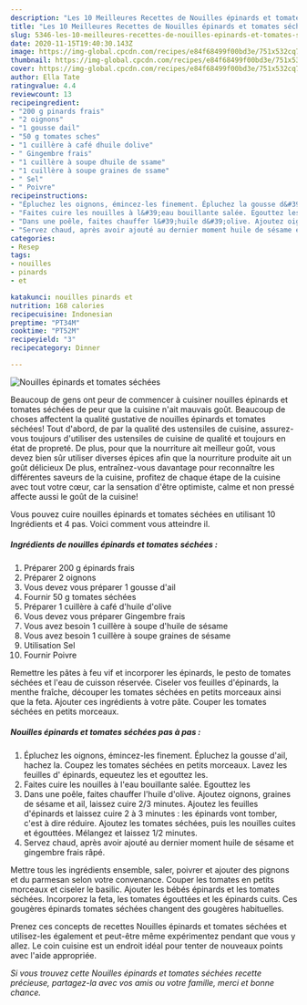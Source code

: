 ```yaml
---
description: "Les 10 Meilleures Recettes de Nouilles épinards et tomates séchées"
title: "Les 10 Meilleures Recettes de Nouilles épinards et tomates séchées"
slug: 5346-les-10-meilleures-recettes-de-nouilles-epinards-et-tomates-sechees
date: 2020-11-15T19:40:30.143Z
image: https://img-global.cpcdn.com/recipes/e84f68499f00bd3e/751x532cq70/nouilles-epinards-et-tomates-sechees-photo-principale-de-la-recette.jpg
thumbnail: https://img-global.cpcdn.com/recipes/e84f68499f00bd3e/751x532cq70/nouilles-epinards-et-tomates-sechees-photo-principale-de-la-recette.jpg
cover: https://img-global.cpcdn.com/recipes/e84f68499f00bd3e/751x532cq70/nouilles-epinards-et-tomates-sechees-photo-principale-de-la-recette.jpg
author: Ella Tate
ratingvalue: 4.4
reviewcount: 13
recipeingredient:
- "200 g pinards frais"
- "2 oignons"
- "1 gousse dail"
- "50 g tomates sches"
- "1 cuillère à café dhuile dolive"
- " Gingembre frais"
- "1 cuillère à soupe dhuile de ssame"
- "1 cuillère à soupe graines de ssame"
- " Sel"
- " Poivre"
recipeinstructions:
- "Épluchez les oignons, émincez-les finement. Épluchez la gousse d&#39;ail, hachez la. Coupez les tomates séchées en petits morceaux. Lavez les feuilles d&#39; épinards, equeutez les et egouttez les."
- "Faites cuire les nouilles à l&#39;eau bouillante salée. Egouttez les"
- "Dans une poêle, faites chauffer l&#39;huile d&#39;olive. Ajoutez oignons, graines de sésame et ail, laissez cuire 2/3 minutes. Ajoutez les feuilles d&#39;épinards et laissez cuire 2 à 3 minutes : les épinards vont tomber, c&#39;est à dire réduire. Ajoutez les tomates séchées, puis les nouilles cuites et égouttées. Mélangez et laissez 1/2 minutes."
- "Servez chaud, après avoir ajouté au dernier moment huile de sésame et gingembre frais râpé."
categories:
- Resep
tags:
- nouilles
- pinards
- et

katakunci: nouilles pinards et 
nutrition: 168 calories
recipecuisine: Indonesian
preptime: "PT34M"
cooktime: "PT52M"
recipeyield: "3"
recipecategory: Dinner

---
```



![Nouilles épinards et tomates séchées](https://img-global.cpcdn.com/recipes/e84f68499f00bd3e/751x532cq70/nouilles-epinards-et-tomates-sechees-photo-principale-de-la-recette.jpg)

Beaucoup de gens ont peur de commencer à cuisiner nouilles épinards et tomates séchées de peur que la cuisine n'ait mauvais goût. Beaucoup de choses affectent la qualité gustative de nouilles épinards et tomates séchées! Tout d'abord, de par la qualité des ustensiles de cuisine, assurez-vous toujours d'utiliser des ustensiles de cuisine de qualité et toujours en état de propreté. De plus, pour que la nourriture ait meilleur goût, vous devez bien sûr utiliser diverses épices afin que la nourriture produite ait un goût délicieux De plus, entraînez-vous davantage pour reconnaître les différentes saveurs de la cuisine, profitez de chaque étape de la cuisine avec tout votre cœur, car la sensation d'être optimiste, calme et non pressé affecte aussi le goût de la cuisine!

<!--inarticleads1-->

Vous pouvez cuire nouilles épinards et tomates séchées en utilisant 10 Ingrédients et 4 pas. Voici comment vous atteindre il.

##### Ingrédients de nouilles épinards et tomates séchées :

1. Préparer 200 g épinards frais
1. Préparer 2 oignons
1. Vous devez vous préparer 1 gousse d&#39;ail
1. Fournir 50 g tomates séchées
1. Préparer 1 cuillère à café d&#39;huile d&#39;olive
1. Vous devez vous préparer  Gingembre frais
1. Vous avez besoin 1 cuillère à soupe d&#39;huile de sésame
1. Vous avez besoin 1 cuillère à soupe graines de sésame
1. Utilisation  Sel
1. Fournir  Poivre


Remettre les pâtes à feu vif et incorporer les épinards, le pesto de tomates séchées et l&#39;eau de cuisson réservée. Ciseler vos feuilles d&#39;épinards, la menthe fraîche, découper les tomates séchées en petits morceaux ainsi que la feta. Ajouter ces ingrédients à votre pâte. Couper les tomates séchées en petits morceaux. 

<!--inarticleads2-->

##### Nouilles épinards et tomates séchées pas à pas :

1. Épluchez les oignons, émincez-les finement. Épluchez la gousse d&#39;ail, hachez la. Coupez les tomates séchées en petits morceaux. Lavez les feuilles d&#39; épinards, equeutez les et egouttez les.
1. Faites cuire les nouilles à l&#39;eau bouillante salée. Egouttez les
1. Dans une poêle, faites chauffer l&#39;huile d&#39;olive. Ajoutez oignons, graines de sésame et ail, laissez cuire 2/3 minutes. Ajoutez les feuilles d&#39;épinards et laissez cuire 2 à 3 minutes : les épinards vont tomber, c&#39;est à dire réduire. Ajoutez les tomates séchées, puis les nouilles cuites et égouttées. Mélangez et laissez 1/2 minutes.
1. Servez chaud, après avoir ajouté au dernier moment huile de sésame et gingembre frais râpé.


Mettre tous les ingrédients ensemble, saler, poivrer et ajouter des pignons et du parmesan selon votre convenance. Couper les tomates en petits morceaux et ciseler le basilic. Ajouter les bébés épinards et les tomates séchées. Incorporez la feta, les tomates égouttées et les épinards cuits. Ces gougères épinards tomates séchées changent des gougères habituelles. 

<!--inarticleads1-->

<p>
Prenez ces concepts de recettes Nouilles épinards et tomates séchées et utilisez-les également et peut-être même expérimentez pendant que vous y allez. Le coin cuisine est un endroit idéal pour tenter de nouveaux points avec l'aide appropriée.
</p>

<p>
<i>Si vous trouvez cette Nouilles épinards et tomates séchées recette précieuse, partagez-la avec vos amis ou votre famille, merci et bonne chance.</i>
</p>
